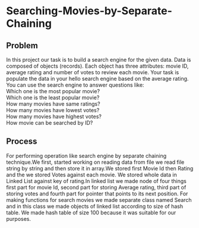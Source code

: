 # Searching-Movies-by-Separate-Chaining
## Problem
In this project our task is to build a search engine for the given data. Data is composed of
objects (records). Each object has three attributes: movie ID, average rating
and number of votes to review each movie. Your task is populate the data in
your hello search engine based on the average rating. You can use the search
engine to answer questions like:<br>
Which one is the most popular movie?<br>
Which one is the least popular movie?<br>
How many movies have same ratings?<br>
How many movies have lowest votes?<br>
How many movies have highest votes?<br>
How movie can be searched by ID?<br>
## Process
For performing operation like search engine by separate chaining technique.We
first, started working on reading data from file we read file string by string and
then store it in array.We stored first Movie Id then Rating and the we stored
Votes against each movie. We stored whole data in Linked List against key of
rating.In linked list we made node of four things first part for movie Id, second
part for storing Average rating, third part of storing votes and fourth part for
pointer that points to its next position. For making functions for search movies
we made separate class named Search and in this class we made objects of linked
list according to size of hash table. We made hash table of size 100 because it
was suitable for our purposes.
